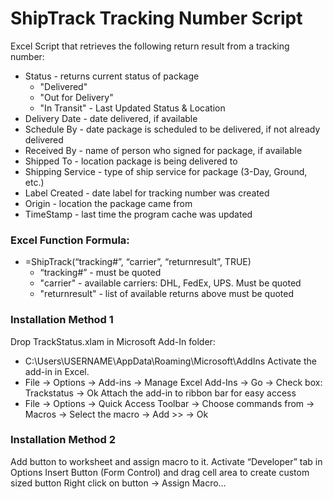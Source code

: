 # ShipTrack Tracking Number Script
Excel Script that retrieves the following return result from a tracking number:
- Status - returns current status of package
  - "Delivered"
  - "Out for Delivery"
  - "In Transit" - Last Updated Status & Location
- Delivery Date - date delivered, if available
- Schedule By - date package is scheduled to be delivered, if not already delivered
- Received By - name of person who signed for package, if available
- Shipped To - location package is being delivered to
- Shipping Service - type of ship service for package (3-Day, Ground, etc.)
- Label Created - date label for tracking number was created
- Origin - location the package came from
- TimeStamp - last time the program cache was updated

### Excel Function Formula:
- =ShipTrack(“tracking#”, “carrier”, “returnresult”, TRUE)
  - “tracking#” - must be quoted
  - "carrier" - available carriers: DHL, FedEx, UPS. Must be quoted
  - "returnresult" - list of available returns above must be quoted
  
### Installation Method 1
Drop TrackStatus.xlam in Microsoft Add-In folder:
- C:\Users\USERNAME\AppData\Roaming\Microsoft\AddIns
Activate the add-in in Excel. 
- File -> Options -> Add-ins -> Manage Excel Add-Ins -> Go -> Check box: Trackstatus -> Ok
Attach the add-in to ribbon bar for easy access
- File -> Options -> Quick Access Toolbar -> Choose commands from -> Macros -> Select the macro -> Add >> -> Ok

### Installation Method 2
Add button to worksheet and assign macro to it.
Activate “Developer” tab in Options
Insert Button (Form Control) and drag cell area to create custom sized button
Right click on button -> Assign Macro…